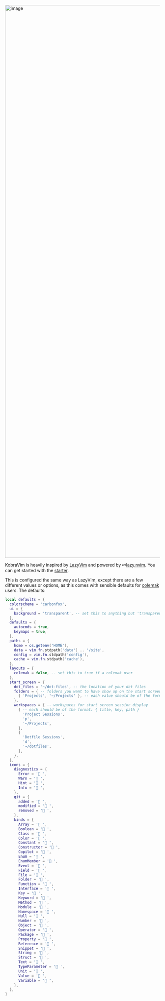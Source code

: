 <img width="1792" alt="image" src="https://user-images.githubusercontent.com/118004611/236312846-acfe9254-d6ac-497b-bba3-f01d3bf153b9.png">

KobraVim is heavily inspired by [LazyVim](https://github.com/LazyVim/LazyVim) and powered by 💤[lazy.nvim](https://github.com/folke/lazy.nvim). You can get started with the [starter](https://github.com/KobraKommander9/KobraVim-starter).

This is configured the same way as LazyVim, except there are a few different values or options, as this comes with sensible defaults for [colemak](https://colemak.com/) users. The defaults:
```lua
local defaults = {
  colorscheme = 'carbonfox',
  ui = {
    background = 'transparent', -- set this to anything but 'transparent' for it to use your colorscheme background
  },
  defaults = {
    autocmds = true,
    keymaps = true,
  },
  paths = {
    home = os.getenv('HOME'),
    data = vim.fn.stdpath('data') .. '/site',
    config = vim.fn.stdpath('config'),
    cache = vim.fn.stdpath('cache'),
  },
  layouts = {
    colemak = false, -- set this to true if a colemak user
  },
  start_screen = {
    dot_files = '~/dot-files', -- the location of your dot files
    folders = { -- folders you want to have show up on the start screen
      { 'Projects', '~/Projects' }, -- each value should be of the format: { title, path }
    },
    workspaces = { -- workspaces for start screen session display
      { -- each should be of the format: { title, key, path }
        'Project Sessions',
        'p',
        '~/Projects',
      },
      {
        'Dotfile Sessions',
        'd',
        '~/dotfiles',
      },
    },
  },
  icons = {
    diagnostics = {
      Error = ' ',
      Warn = ' ',
      Hint = ' ',
      Info = ' ',
    },
    git = {
      added = ' ',
      modified = ' ',
      removed = ' ',
    },
    kinds = {
      Array = ' ',
      Boolean = ' ',
      Class = ' ',
      Color = ' ',
      Constant = ' ',
      Constructor = ' ',
      Copilot = ' ',
      Enum = ' ',
      EnumMember = ' ',
      Event = ' ',
      Field = ' ',
      File = ' ',
      Folder = ' ',
      Function = ' ',
      Interface = ' ',
      Key = ' ',
      Keyword = ' ',
      Method = ' ',
      Module = ' ',
      Namespace = ' ',
      Null = ' ',
      Number = ' ',
      Object = ' ',
      Operator = ' ',
      Package = ' ',
      Property = ' ',
      Reference = ' ',
      Snippet = ' ',
      String = ' ',
      Struct = ' ',
      Text = ' ',
      TypeParameter = ' ',
      Unit = ' ',
      Value = ' ',
      Variable = ' ',
    },
  },
}
```
